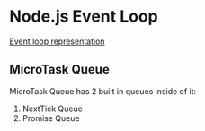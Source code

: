 # Node.js Event Loop

[Event loop representation](/assets/event-loop-representation.png)

## MicroTask Queue

MicroTask Queue has 2 built in queues inside of it:

1. NextTick Queue
2. Promise Queue
